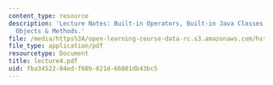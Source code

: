 ```yaml
---
content_type: resource
description: 'Lecture Notes: Built-in Operators, Built-in Java Classes, and  Classes,
  Objects & Methods.'
file: /media/https%3A/open-learning-course-data-rc.s3.amazonaws.com/hst-952-computing-for-biomedical-scientists-fall-2002/fba3452284edf60b021d66081db43bc5_lecture4.pdf
file_type: application/pdf
resourcetype: Document
title: lecture4.pdf
uid: fba34522-84ed-f60b-021d-66081db43bc5
---
```

